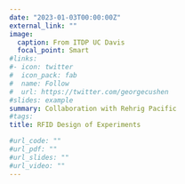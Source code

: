 ```yaml
---
date: "2023-01-03T00:00:00Z"
external_link: ""
image:
  caption: From ITDP UC Davis
  focal_point: Smart
#links:
#- icon: twitter
#  icon_pack: fab
#  name: Follow
#  url: https://twitter.com/georgecushen
#slides: example
summary: Collaboration with Rehrig Pacific
#tags:
title: RFID Design of Experiments

#url_code: ""
#url_pdf: ""
#url_slides: ""
#url_video: ""
---
```



